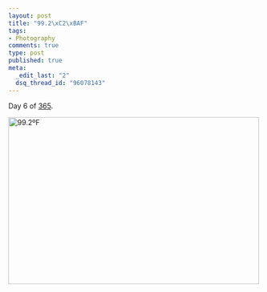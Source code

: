 ```yaml
--- 
layout: post
title: "99.2\xC2\xBAF"
tags: 
- Photography
comments: true
type: post
published: true
meta: 
  _edit_last: "2"
  dsq_thread_id: "96078143"
---
```

Day 6 of <a href="http://www.flickr.com/photos/aaronbrethorst/sets/72157612028658986/">365</a>.

<a title="99.2ºF by aaronbrethorst, on Flickr" href="http://www.flickr.com/photos/aaronbrethorst/3174808609/"><img src="http://farm4.static.flickr.com/3114/3174808609_1d35c2823f.jpg" alt="99.2ºF" width="500" height="333" /></a>
